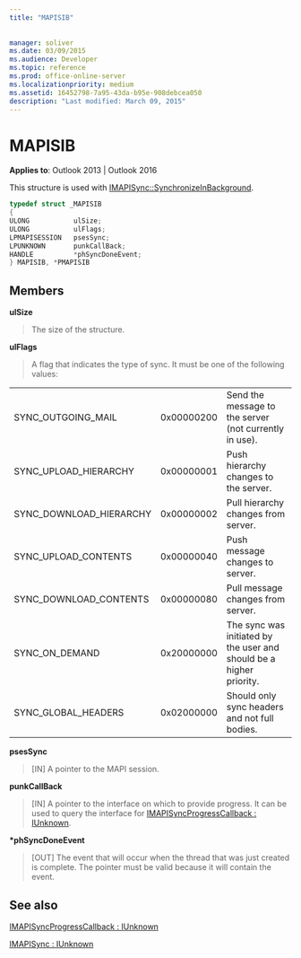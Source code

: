 ```yaml
---
title: "MAPISIB"
 
 
manager: soliver
ms.date: 03/09/2015
ms.audience: Developer
ms.topic: reference
ms.prod: office-online-server
ms.localizationpriority: medium
ms.assetid: 16452798-7a95-43da-b95e-908debcea050
description: "Last modified: March 09, 2015"
---
```


# MAPISIB

  
  
**Applies to**: Outlook 2013 | Outlook 2016 
  
This structure is used with [IMAPISync::SynchronizeInBackground](imapisyncsynchronizeinbackground.md).
  
```cpp
typedef struct _MAPISIB
{
ULONG           ulSize;                
ULONG           ulFlags;
LPMAPISESSION   psesSync;
LPUNKNOWN       punkCallBack;
HANDLE          *phSyncDoneEvent;    
} MAPISIB, *PMAPISIB
```

## Members

 **ulSize**
  
> The size of the structure.
    
 **ulFlags**
  
> A flag that indicates the type of sync. It must be one of the following values:
    
||||
|:-----|:-----|:-----|
|SYNC_OUTGOING_MAIL  <br/> |0x00000200  <br/> |Send the message to the server (not currently in use). |
|SYNC_UPLOAD_HIERARCHY  <br/> |0x00000001  <br/> |Push hierarchy changes to the server. |
|SYNC_DOWNLOAD_HIERARCHY  <br/> |0x00000002  <br/> |Pull hierarchy changes from server. |
|SYNC_UPLOAD_CONTENTS  <br/> |0x00000040  <br/> |Push message changes to server. |
|SYNC_DOWNLOAD_CONTENTS  <br/> |0x00000080  <br/> |Pull message changes from server. |
|SYNC_ON_DEMAND  <br/> |0x20000000  <br/> |The sync was initiated by the user and should be a higher priority. |
|SYNC_GLOBAL_HEADERS  <br/> |0x02000000  <br/> |Should only sync headers and not full bodies. |
   
 **psesSync**
  
> [IN] A pointer to the MAPI session.
    
 **punkCallBack**
  
> [IN] A pointer to the interface on which to provide progress. It can be used to query the interface for [IMAPISyncProgressCallback : IUnknown](imapisyncprogresscallbackiunknown.md).
    
 **\*phSyncDoneEvent**
  
> [OUT] The event that will occur when the thread that was just created is complete. The pointer must be valid because it will contain the event.
    
## See also



[IMAPISyncProgressCallback : IUnknown](imapisyncprogresscallbackiunknown.md)
  
[IMAPISync : IUnknown](imapisynciunknown.md)

